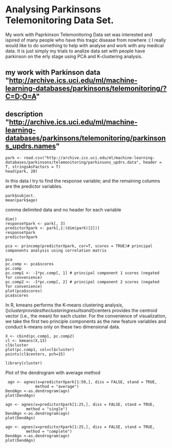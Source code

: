 # Analysing Parkinsons Telemonitoring Data Set.
My work with Paprkinson Telemonitoring Data set was interested and ispired of many people who have this tragic
disease from nowhere :( I really would like to do something to help with analyse and work with any medical data.
It is just simply my trials to analize data set with people have parkinson on the erly stage using PCA and K-clustering analysis.

## my work with Parkinson data  "http://archive.ics.uci.edu/ml/machine-learning-databases/parkinsons/telemonitoring/?C=D;O=A"
## description "http://archive.ics.uci.edu/ml/machine-learning-databases/parkinsons/telemonitoring/parkinsons_updrs.names" 

    park <- read.csv("http://archive.ics.uci.edu/ml/machine-learning-databases/parkinsons/telemonitoring/parkinsons_updrs.data", header = T, stringsAsFactors = T)
    head(park, 20)
In this data I try to find the response variable; and the remaining columns are the predictor variables.


    park$subject.
    mean(park$age)
 comma delimited data and no header for each variable

    dim()
    responseYpark <- park[, 3]
    predictorXpark <- park[,1:(dim(park)[2])]
    responseYpark
    predictorXpark

    pca <- princomp(predictorXpark, cor=T, scores = TRUE)# principal components analysis using correlation matrix

    pca
    pc.comp <- pca$scores
    pc.comp
    pc.comp1 <- -1*pc.comp[, 1] # principal component 1 scores (negated for convenience)
    pc.comp2 <- -1*pc.comp[, 2] # principal component 2 scores (negated for convenience)
    plot(pca$scores)
    pca$scores
In R, kmeans performs the K-means clustering analysis, ()$cluster provides the clustering results and ()$centers provides the centroid vector (i.e., the mean) for each cluster.
For the convenience of visualization, we take the first two principle components as the new feature variables and conduct k-means only on these two dimensional data.

    X <- cbind(pc.comp1, pc.comp2)
    cl <- kmeans(X,13)
    cl$cluster
    plot(pc.comp1, col=cl$cluster)
    points(cl$centers, pch=15)

    library(cluster)
    
Plot of the dendrogram with average method

     agn <- agnes(x=predictorXpark[1:50,], diss = FALSE, stand = TRUE, 
                 method = "average")
    DendAgn <-as.dendrogram(agn)
    plot(DendAgn)

    agn <- agnes(x=predictorXpark[1:25,], diss = FALSE, stand = TRUE,
             method = "single")
    DendAgn <-as.dendrogram(agn)
    plot(DendAgn)

    agn <- agnes(x=predictorXpark[1:25,], diss = FALSE, stand = TRUE,
             method = "complete")
    DendAgn <-as.dendrogram(agn)
    plot(DendAgn)
